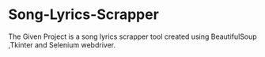 # Song-Lyrics-Scrapper
The Given Project is a song lyrics scrapper tool created using BeautifulSoup ,Tkinter and Selenium webdriver.
